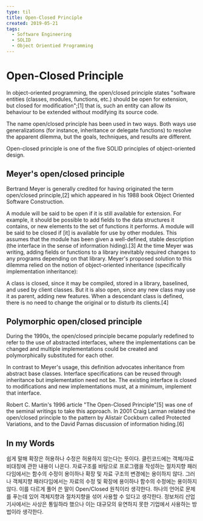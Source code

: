 ```yaml
---
type: til
title: Open-Closed Principle
created: 2019-05-21
tags:
  - Software Engineering
  - SOLID
  - Object Orientied Programming
---
```


# Open-Closed Principle

In object-oriented programming, the open/closed principle states "software entities (classes, modules, functions, etc.) should be open for extension, but closed for modification";[1] that is, such an entity can allow its behaviour to be extended without modifying its source code.

The name open/closed principle has been used in two ways. Both ways use generalizations (for instance, inheritance or delegate functions) to resolve the apparent dilemma, but the goals, techniques, and results are different.

Open-closed principle is one of the five SOLID principles of object-oriented design.

## Meyer's open/closed principle

Bertrand Meyer is generally credited for having originated the term open/closed principle,[2] which appeared in his 1988 book Object Oriented Software Construction.

A module will be said to be open if it is still available for extension. For example, it should be possible to add fields to the data structures it contains, or new elements to the set of functions it performs.
A module will be said to be closed if [it] is available for use by other modules. This assumes that the module has been given a well-defined, stable description (the interface in the sense of information hiding).[3]
At the time Meyer was writing, adding fields or functions to a library inevitably required changes to any programs depending on that library. Meyer's proposed solution to this dilemma relied on the notion of object-oriented inheritance (specifically implementation inheritance):

A class is closed, since it may be compiled, stored in a library, baselined, and used by client classes. But it is also open, since any new class may use it as parent, adding new features. When a descendant class is defined, there is no need to change the original or to disturb its clients.[4]

## Polymorphic open/closed principle

During the 1990s, the open/closed principle became popularly redefined to refer to the use of abstracted interfaces, where the implementations can be changed and multiple implementations could be created and polymorphically substituted for each other.

In contrast to Meyer's usage, this definition advocates inheritance from abstract base classes. Interface specifications can be reused through inheritance but implementation need not be. The existing interface is closed to modifications and new implementations must, at a minimum, implement that interface.

Robert C. Martin's 1996 article "The Open-Closed Principle"[5] was one of the seminal writings to take this approach. In 2001 Craig Larman related the open/closed principle to the pattern by Alistair Cockburn called Protected Variations, and to the David Parnas discussion of information hiding.[6]

## In my Words

쉽게 말해 확장은 허용하나 수정은 허용하지 않는다는 뜻이다. 클린코드에는 객체/자료 비대칭에 관한 내용이 나온다. 자료구조를 바탕으로 프로그램을 작성하는 절차지향 패러다임에서는 함수의 수정이 용이하나 확장 및 자료 구조의 변경에는 용이하지 않다. 그러나 객체지향 패러다임에서는 자료의 수정 및 확장에 용이하나 함수의 수정에는 용이하지 않다. 이를 다르게 풀어 쓴 말이 Open/Closed 원칙이라 생각한다. 하나의 언어로 문제를 푸는데 있어 객체지향과 절차지향을 섞어 사용할 수 있다고 생각한다. 정보처리 산업기사에서는 사상은 통일하라 했으나 이는 대규모의 유연하지 못한 기업에서 사용하는 방법이라 생각한다.